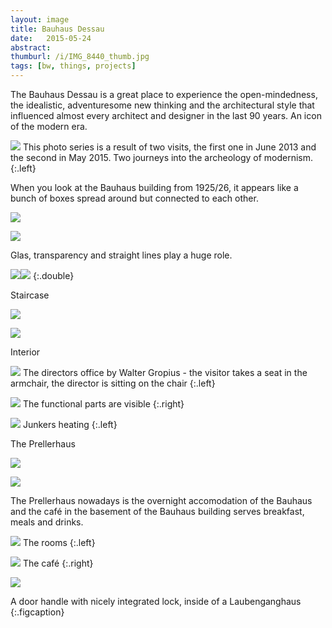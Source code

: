 ```yaml
---
layout: image
title: Bauhaus Dessau
date:   2015-05-24
abstract: 
thumburl: /i/IMG_8440_thumb.jpg
tags: [bw, things, projects]
---
```

The Bauhaus Dessau is a great place to experience the open-mindedness, the idealistic, adventuresome new thinking and the architectural style that influenced almost every architect and designer in the last 90 years. An icon of the modern era.

![](/i/IMG_8503.jpg)
This photo series is a result of two visits, the first one in June 2013 and the second in May 2015. Two journeys into the archeology of modernism. 
{:.left}

When you look at the Bauhaus building from 1925/26, it appears like a bunch of boxes spread around but connected to each other.

![](/i/IMG_8488.jpg)

![](/i/IMG_8428.jpg)

Glas, transparency and straight lines play a huge role. 

![](/i/IMG_8440.jpg)![](/i/IMG_8422.jpg)
{:.double}

Staircase

![](/i/IMG_8456.jpg)

![](/i/IMG_8445.jpg)

Interior

![]({{site.url}}/i/IMG_5848.jpg)
The directors office by Walter Gropius - the visitor takes a seat in the armchair, the director is sitting on the chair
{:.left}

![]({{site.url}}/i/IMG_5833.jpg) 
The functional parts are visible
{:.right}


![]({{site.url}}/i/IMG_5850.jpg) 
Junkers heating
{:.left}

The Prellerhaus

![](/i/IMG_8411.jpg)

![](/i/IMG_8407.jpg) 

The Prellerhaus nowadays is the overnight accomodation of the Bauhaus and the café in the basement of the Bauhaus building serves breakfast, meals and drinks.

![](/i/IMG_8394.jpg) 
The rooms
{:.left}

![](/i/IMG_8505.jpg)
The café
{:.right}

![]({{site.url}}/i/IMG_5888.jpg)

A door handle with nicely integrated lock, inside of a Laubenganghaus
{:.figcaption}



